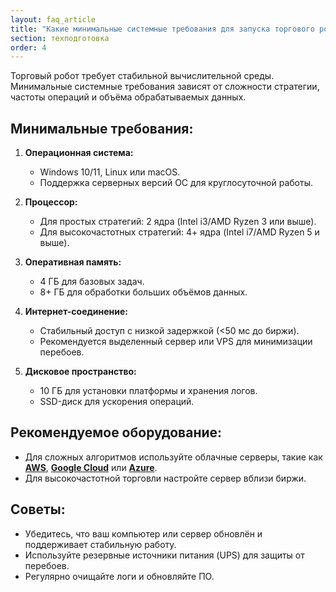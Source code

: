 ```yaml
---
layout: faq_article
title: "Какие минимальные системные требования для запуска торгового робота?"
section: техподготовка
order: 4
---
```


Торговый робот требует стабильной вычислительной среды. Минимальные системные требования зависят от сложности стратегии, частоты операций и объёма обрабатываемых данных.

## Минимальные требования:

1. **Операционная система:**
   - Windows 10/11, Linux или macOS.
   - Поддержка серверных версий ОС для круглосуточной работы.

2. **Процессор:**
   - Для простых стратегий: 2 ядра (Intel i3/AMD Ryzen 3 или выше).
   - Для высокочастотных стратегий: 4+ ядра (Intel i7/AMD Ryzen 5 и выше).

3. **Оперативная память:**
   - 4 ГБ для базовых задач.
   - 8+ ГБ для обработки больших объёмов данных.

4. **Интернет-соединение:**
   - Стабильный доступ с низкой задержкой (<50 мс до биржи).
   - Рекомендуется выделенный сервер или VPS для минимизации перебоев.

5. **Дисковое пространство:**
   - 10 ГБ для установки платформы и хранения логов.
   - SSD-диск для ускорения операций.

## Рекомендуемое оборудование:

- Для сложных алгоритмов используйте облачные серверы, такие как **[AWS](https://aws.amazon.com/)**, **[Google Cloud](https://cloud.google.com/)** или **[Azure](https://azure.microsoft.com/)**.
- Для высокочастотной торговли настройте сервер вблизи биржи.

## Советы:

- Убедитесь, что ваш компьютер или сервер обновлён и поддерживает стабильную работу.
- Используйте резервные источники питания (UPS) для защиты от перебоев.
- Регулярно очищайте логи и обновляйте ПО.
